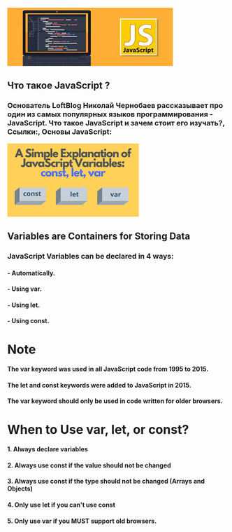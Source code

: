 ![Alt text](./nava2.jfif)
## Что такое JavaScript ?

### Основатель LoftBlog Николай Чернобаев рассказывает про один из самых популярных языков программирования - JavaScript. Что такое JavaScript и зачем стоит его изучать?, Ссылки:, Основы JavaScript:

![Alt text](./nava3.png)

## Variables are Containers for Storing Data

### JavaScript Variables can be declared in 4 ways:

#### - Automatically.
#### - Using var.
#### - Using let.
#### - Using const.

# Note
#### The var keyword was used in all JavaScript code from 1995 to 2015.

#### The let and const keywords were added to JavaScript in 2015.

#### The var keyword should only be used in code written for older browsers.

# When to Use var, let, or const?

#### 1. Always declare variables

#### 2. Always use const if the value should not be changed

#### 3. Always use const if the type should not be changed (Arrays and Objects)

#### 4. Only use let if you can't use const

#### 5. Only use var if you MUST support old browsers.